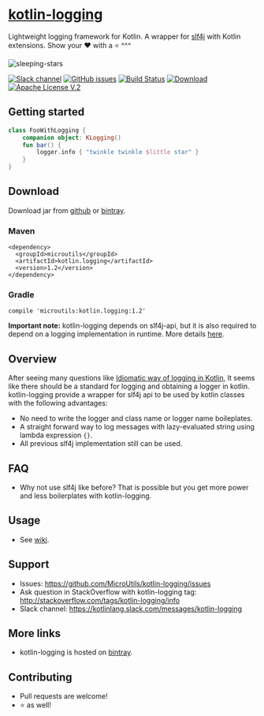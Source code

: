 # [kotlin-logging](https://github.com/MicroUtils/kotlin-logging)

Lightweight logging framework for Kotlin.
A wrapper for [slf4j](http://www.slf4j.org/) with Kotlin extensions. Show your :heart: with a :star: ^^^

<img alt="sleeping-stars" src="https://github.com/MicroUtils/kotlin-logging/blob/master/images/sleeping-stars.gif">

[![Slack channel](https://img.shields.io/badge/Chat-Slack-green.svg)](https://kotlinlang.slack.com/messages/kotlin-logging/)
[![GitHub issues](https://img.shields.io/github/issues/MicroUtils/kotlin-logging.svg)](https://github.com/MicroUtils/kotlin-logging/issues)
[![Build Status](https://travis-ci.org/MicroUtils/kotlin-logging.png?branch=master)](https://travis-ci.org/MicroUtils/kotlin-logging)
[ ![Download](https://api.bintray.com/packages/microutils/kotlin.logging/kotlin-logging/images/download.svg) ](https://bintray.com/microutils/kotlin.logging/kotlin-logging/_latestVersion)
[![Apache License V.2](https://img.shields.io/github/license/MicroUtils/kotlin-logging.svg)](https://github.com/MicroUtils/kotlin-logging/blob/master/LICENSE)

## Getting started
 
```Kotlin
class FooWithLogging {
    companion object: KLogging()
    fun bar() {
        logger.info { "twinkle twinkle $little star" }
    }
}
```

## Download

Download jar from [github](https://github.com/MicroUtils/kotlin-logging/releases/latest) or [bintray](https://dl.bintray.com/microutils/kotlin.logging/microutils/kotlin.logging/).

### Maven
```
<dependency>
  <groupId>microutils</groupId>
  <artifactId>kotlin.logging</artifactId>
  <version>1.2</version>
</dependency>
```
### Gradle
```
compile 'microutils:kotlin.logging:1.2'
```

**Important note:** kotlin-logging depends on slf4j-api, but it is also required to depend on a logging implementation in runtime. More details [here](http://saltnlight5.blogspot.co.il/2013/08/how-to-configure-slf4j-with-different.html).

## Overview

After seeing many questions like [Idiomatic way of logging in Kotlin](http://stackoverflow.com/questions/34416869/idiomatic-way-of-logging-in-kotlin), It seems like there should be a standard for logging and obtaining a logger in kotlin. kotlin-logging provide a wrapper for slf4j api to be used by kotlin classes with the following advantages:
  - No need to write the logger and class name or logger name boileplates.
  - A straight forward way to log messages with lazy-evaluated string using lambda expression `{}`.
  - All previous slf4j implementation still can be used.

## FAQ

- Why not use slf4j like before? That is possible but you get more power and less boilerplates with kotlin-logging.

## Usage

- See [wiki](https://github.com/MicroUtils/kotlin-logging/wiki).

## Support

- Issues: https://github.com/MicroUtils/kotlin-logging/issues
- Ask question in StackOverflow with kotlin-logging tag: http://stackoverflow.com/tags/kotlin-logging/info
- Slack channel: https://kotlinlang.slack.com/messages/kotlin-logging

## More links

- kotlin-logging is hosted on [bintray](https://bintray.com/microutils/kotlin.logging/kotlin-logging/view).

## Contributing

- Pull requests are welcome!
- :star: as well!

